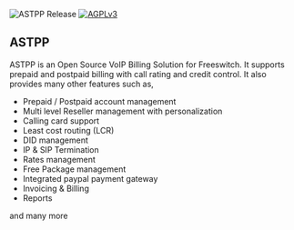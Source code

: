 ![ASTPP Release](https://img.shields.io/badge/Version-3.6-ff69b4.svg)
[![AGPLv3](https://img.shields.io/badge/license-AGPLv3-blue.svg?style=flat-square)](https://raw.githubusercontent.com/iNextrix/ASTPP/v3.6/LICENSE)


ASTPP
-----

ASTPP is an Open Source VoIP Billing Solution for Freeswitch. It supports prepaid and postpaid billing with call rating and credit control. It also provides many other features such as,

- Prepaid / Postpaid account management
- Multi level Reseller management with personalization
- Calling card support
- Least cost routing (LCR)
- DID management
- IP & SIP Termination 
- Rates management
- Free Package management
- Integrated paypal payment gateway
- Invoicing & Billing
- Reports

and many more
